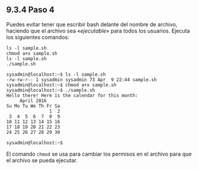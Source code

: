 ## 9.3.4 Paso 4
Puedes evitar tener que escribir bash delante del nombre de archivo, haciendo que el archivo sea «_ejecutable_» para todos los usuarios. Ejecuta los siguientes comandos:

	ls -l sample.sh
	chmod a+x sample.sh
	ls -l sample.sh
	./sample.sh

```shell-session
sysadmin@localhost:~$ ls -l sample.sh                                         
-rw-rw-r-- 1 sysadmin sysadmin 73 Apr  9 22:44 sample.sh                      
sysadmin@localhost:~$ chmod a+x sample.sh                                     
sysadmin@localhost:~$ ./sample.sh                                            
Hello there! Here is the calendar for this month:                             
     April 2016                                                               
Su Mo Tu We Th Fr Sa                                                         
                1  2                                                          
 3  4  5  6  7  8  9                                                          
10 11 12 13 14 15 16                                                          
17 18 19 20 21 22 23                                                          
24 25 26 27 28 29 30                                                          

sysadmin@localhost:~$
```
El comando `chmod` se usa para cambiar los permisos en el archivo para que el archivo se pueda ejecutar.


